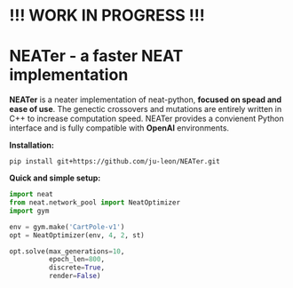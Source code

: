 # !!! WORK IN PROGRESS !!!



# NEATer - a faster NEAT implementation

**NEATer** is a neater implementation of neat-python, **focused on spead and ease of use**. The genectic crossovers and mutations are entirely written in C++ to increase computation speed. NEATer provides a convienent Python interface and is fully compatible with **OpenAI** environments.

**Installation:**

```shell
pip install git+https://github.com/ju-leon/NEATer.git
```

**Quick and simple setup:**

```python
import neat
from neat.network_pool import NeatOptimizer
import gym

env = gym.make('CartPole-v1')
opt = NeatOptimizer(env, 4, 2, st)

opt.solve(max_generations=10,
          epoch_len=800,
          discrete=True,
          render=False)
```

